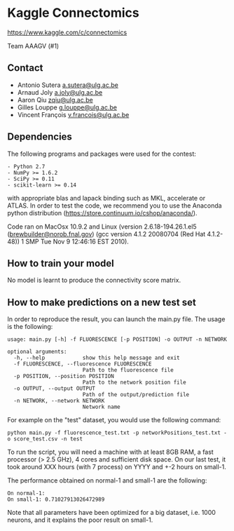 Kaggle Connectomics
===================

https://www.kaggle.com/c/connectomics

Team AAAGV (#1)

Contact
-------

- Antonio Sutera <a.sutera@ulg.ac.be>
- Arnaud Joly <a.joly@ulg.ac.be>
- Aaron Qiu <zqiu@ulg.ac.be>
- Gilles Louppe <g.louppe@ulg.ac.be>
- Vincent François <v.francois@ulg.ac.be>


Dependencies
------------

The following programs and packages were used for the contest:

    - Python 2.7
    - NumPy >= 1.6.2
    - SciPy >= 0.11
    - scikit-learn >= 0.14

with appropriate blas and lapack binding such as MKL, accelerate or ATLAS.
In order to test the code, we recommend you to use the Anaconda python
distribution (https://store.continuum.io/cshop/anaconda/).

Code ran on MacOsx 10.9.2 and Linux (version 2.6.18-194.26.1.el5
(brewbuilder@norob.fnal.gov) (gcc version 4.1.2 20080704 (Red Hat 4.1.2-48))
1 SMP Tue Nov 9 12:46:16 EST 2010).


How to train your model
-----------------------

No model is learnt to produce the connectivity score matrix.


How to make predictions on a new test set
-----------------------------------------
In order to reproduce the result, you can launch the main.py file.
The usage is the following:

    usage: main.py [-h] -f FLUORESCENCE [-p POSITION] -o OUTPUT -n NETWORK

    optional arguments:
      -h, --help            show this help message and exit
      -f FLUORESCENCE, --fluorescence FLUORESCENCE
                            Path to the fluorescence file
      -p POSITION, --position POSITION
                            Path to the network position file
      -o OUTPUT, --output OUTPUT
                            Path of the output/prediction file
      -n NETWORK, --network NETWORK
                            Network name

For example on the "test" dataset, you would use the following command:

    python main.py -f fluorescence_test.txt -p networkPositions_test.txt -o score_test.csv -n test

To run the script, you will need a machine with at least 8GB RAM, a fast
processor (> 2.5 GHz), 4 cores and sufficient disk space. On our last
test, it took around XXX hours (with 7 process) on YYYY and +-2 hours on small-1.

The performance obtained on normal-1 and small-1 are the following:

    On normal-1: 
    On small-1: 0.71027913026472989
     
Note that all parameters have been optimized for a big dataset, i.e. 1000 neurons, and it explains the poor result on small-1.
